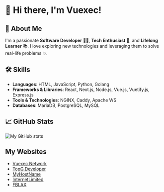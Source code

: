 # 👋 Hi there, I'm Vuexec!

## 🚀 About Me
I'm a passionate **Software Developer** 🧑‍💻, **Tech Enthusiast** 🚀, and **Lifelong Learner** 📚. I love exploring new technologies and leveraging them to solve real-life problems ✨.

## 🛠 Skills
- **Languages**: HTML, JavaScript, Python, Golang
- **Frameworks & Libraries**: React, Next.js, Node.js, Vue.js, Vuetify.js, Express.js
- **Tools & Technologies**: NGINX, Caddy, Apache WS
- **Databases**: MariaDB, PostgreSQL, MySQL

## 📈 GitHub Stats
![My GitHub stats](https://github-readme-stats.vercel.app/api?username=Vuexec&show_icons=true&theme=gotham)

## My Websites
- [Vuexec Network](https://vuexec.com/)
- [TopG Developer](https://topg.dev/)
- [MyHostName](https://my-host.name/)
- [InternetLimited](https://internet.limited/)
- [FBI.AX](https://fbi.ax/)

<!---
Vuexec/Vuexec is a ✨ special ✨ repository because its `README.md` (this file) appears on your GitHub profile.
You can click the Preview link to take a look at your changes.
--->
